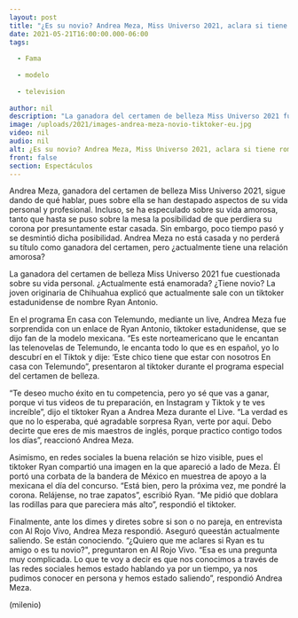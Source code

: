 ```yaml
---
layout: post
title: "¿Es su novio? Andrea Meza, Miss Universo 2021, aclara si tiene romance con famoso Tiktoker de EU"
date: 2021-05-21T16:00:00.000-06:00
tags:
  
  - Fama
  
  - modelo
  
  - television
  
author: nil
description: "La ganadora del certamen de belleza Miss Universo 2021 fue cuestionada sobre su vida personal. ¿Actualmente está enamorada? ¿Tiene novio? La joven originaria de Chihuahua explicó si sale con el tiktoker estadunidense Ryan Antonio. "
image: /uploads/2021/images-andrea-meza-novio-tiktoker-eu.jpg
video: nil
audio: nil
alt: ¿Es su novio? Andrea Meza, Miss Universo 2021, aclara si tiene romance con famoso Tiktoker de EU
front: false
section: Espectáculos
---
```


Andrea Meza, ganadora del certamen de belleza Miss Universo 2021, sigue dando de qué hablar, pues sobre ella se han destapado aspectos de su vida personal y profesional. Incluso, se ha especulado sobre su vida amorosa, tanto que hasta se puso sobre la mesa la posibilidad de que perdiera su corona por presuntamente estar casada. Sin embargo, poco tiempo pasó y se desmintió dicha posibilidad. Andrea Meza no está casada y no perderá su título como ganadora del certamen, pero ¿actualmente tiene una relación amorosa? 

La ganadora del certamen de belleza Miss Universo 2021 fue cuestionada sobre su vida personal. ¿Actualmente está enamorada? ¿Tiene novio? La joven originaria de Chihuahua explicó que actualmente sale con un tiktoker estadunidense de nombre Ryan Antonio. 

En el programa En casa con Telemundo, mediante un live, Andrea Meza fue sorprendida con un enlace de Ryan Antonio, tiktoker estadunidense, que se dijo fan de la modelo mexicana. “Es este norteamericano que le encantan las telenovelas de Telemundo, le encanta todo lo que es en español, yo lo descubrí en el Tiktok y dije: ‘Este chico tiene que estar con nosotros En casa con Telemundo”, presentaron al tiktoker durante el programa especial del certamen de belleza.

“Te deseo mucho éxito en tu competencia, pero yo sé que vas a ganar, porque vi tus videos de tu preparación, en Instagram y Tiktok y te ves increíble”, dijo el tiktoker Ryan a Andrea Meza durante el Live. “La verdad es que no lo esperaba, qué agradable sorpresa Ryan, verte por aquí. Debo decirte que eres de mis maestros de inglés, porque practico contigo todos los días”, reaccionó Andrea Meza.

Asimismo, en redes sociales la buena relación se hizo visible, pues el tiktoker Ryan compartió una imagen en la que apareció a lado de Meza. Él portó una corbata de la bandera de México en muestrea de apoyo a la mexicana el día del concurso. “Está bien, pero la próxima vez, me pondré la corona. Relájense, no trae zapatos”, escribió Ryan. “Me pidió que doblara las rodillas para que pareciera más alto”, respondió el tiktoker.

Finalmente, ante los dimes y diretes sobre si son o no pareja, en entrevista con Al Rojo Vivo, Andrea Meza respondió. Aseguró queestán actualmente saliendo. Se están conociendo. “¿Quiero que me aclares si Ryan es tu amigo o es tu novio?", preguntaron en Al Rojo Vivo. “Esa es una pregunta muy complicada. Lo que te voy a decir es que nos conocimos a través de las redes sociales hemos estado hablando ya por un tiempo, ya nos pudimos conocer en persona y hemos estado saliendo”, respondió Andrea Meza. 

(milenio)